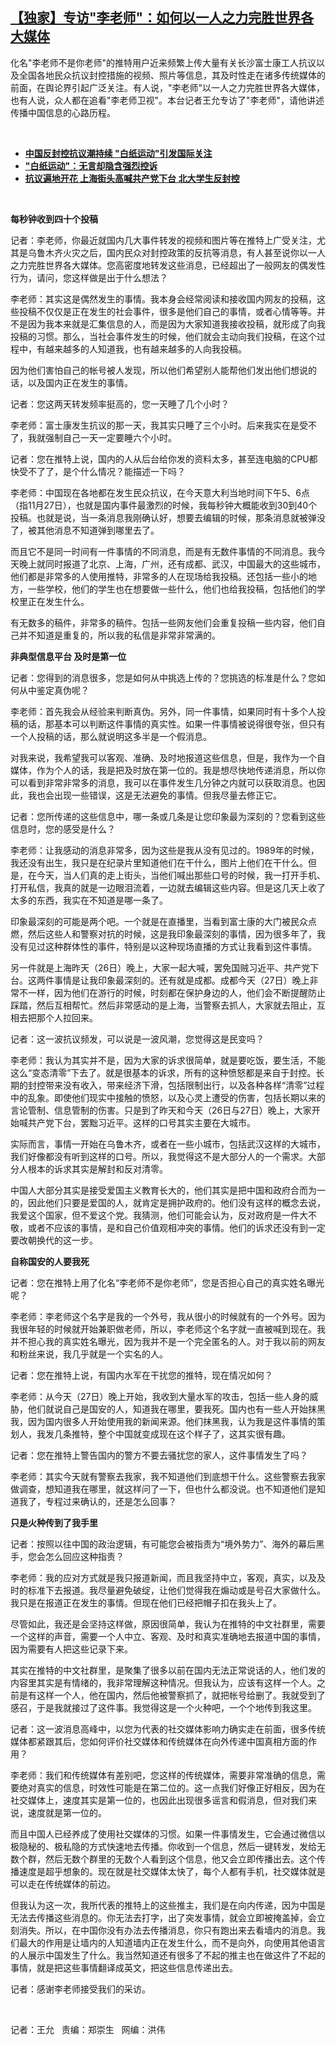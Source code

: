 <!--1669758267000-->
[【独家】专访"李老师"：如何以一人之力完胜世界各大媒体](https://www.rfa.org/mandarin/yataibaodao/meiti/wy-11292022160956.html)
------

<p><span style="font-weight: 400;">化名"李老师不是你老师"的推特用户近来频繁上传大量有关长沙富士康工人抗议以及全国各地民众抗议封控措施的视频、照片等信息，其及时性走在诸多传统媒体的前面，在舆论界引起广泛关注。有人说，"李老师"以一人之力完胜世界各大媒体，也有人说，众人都在追看"李老师卫视"。本台记者王允专访了"李老师"，请他讲述传播中国信息的心路历程。</span></p><p><span class="result-title"> </span></p><ul><li><a href="https://www.rfa.org/mandarin/yataibaodao/zhengzhi/cm-11282022141652.html"><strong>中国反封控抗议潮持续 "白纸运动"引发国际关注</strong></a></li><li><strong><a href="https://www.rfa.org/mandarin/yataibaodao/zhengzhi/hx1-11282022110845.html">"白纸运动"：无言却隐含强烈控诉</a></strong></li><li><strong><a href="https://www.rfa.org/mandarin/Xinwen/8-11262022160403.html">抗议遍地开花 上海街头高喊共产党下台 北大学生反封控</a></strong></li></ul><p><span class="result-title"> </span></p><p><b>每秒钟收到四十个投稿</b></p><p><span style="font-weight: 400;">记者：李老师，你最近就国内几大事件转发的视频和图片等在推特上广受关注，尤其是乌鲁木齐火灾之后，国内民众对封控政策的反抗等消息，有人甚至说你以一人之力完胜世界各大媒体。您高密度地转发这些消息，已经超出了一般网友的偶发性行为，请问，您这样做是出于什么想法？</span></p><p><span style="font-weight: 400;">李老师：其实这是偶然发生的事情。我本身会经常阅读和接收国内网友的投稿，这些投稿不仅仅是正在发生的社会事件，很多是他们自己的事情，或者心情等等。并不是因为我本来就是汇集信息的人，而是因为大家知道我接收投稿，就形成了向我投稿的习惯。那么，当社会事件发生的时候，他们就会主动向我们投稿，在这个过程中，有越来越多的人知道我，也有越来越多的人向我投稿。</span></p><p><span style="font-weight: 400;">因为他们害怕自己的帐号被人发现，所以他们希望别人能帮他们发出他们想说的话，以及国内正在发生的事情。</span></p><p><span style="font-weight: 400;">记者：您这两天转发频率挺高的，您一天睡了几个小时？</span></p><p><span style="font-weight: 400;">李老师：富士康发生抗议的那一天，我其实只睡了三个小时。后来我实在是受不了，我就强制自己一天一定要睡六个小时。</span></p><p><span style="font-weight: 400;">记者：您在推特上说，国内的人从后台给你发的资料太多，甚至连电脑的CPU都快受不了了，是个什么情况？能描述一下吗？</span></p><p><span style="font-weight: 400;">李老师：中国现在各地都在发生民众抗议，在今天意大利当地时间下午5、6点（指11月27日），也就是国内事件最激烈的时候，我每秒钟大概能收到30到40个投稿。也就是说，当一条消息我刚确认好，想要去编辑的时候，那条消息就被弹没了，被其他消息不知道弹到哪里去了。</span></p><p><span style="font-weight: 400;">而且它不是同一时间有一件事情的不同消息，而是有无数件事情的不同消息。我今天晚上就同时报道了北京、上海，广州，还有成都、武汉，中国最大的这些城市，他们都是非常多的人使用推特，非常多的人在现场给我投稿。还包括一些小的地方，一些学校，他们的学生也在想要做一些什么，他们也给我投稿，包括他们的学校里正在发生什么。</span></p><p><span style="font-weight: 400;">有无数多的稿件，非常多的稿件。包括一些网友他们会重复投稿一些内容，他们自己并不知道是重复的，所以我的私信是非常非常满的。</span></p><p><b>非典型信息平台 及时是第一位</b></p><p><span style="font-weight: 400;">记者：您得到的消息很多，您是如何从中挑选上传的？您挑选的标准是什么？您如何从中鉴定真伪呢？</span></p><p><span style="font-weight: 400;">李老师：首先我会从经验来判断真伪。另外，同一件事情，如果同时有十多个人投稿的话，那基本可以判断这件事情的真实性。如果一件事情被说得很夸张，但只有一个人投稿的话，那么就说明这多半是一个假消息。</span></p><p><span style="font-weight: 400;">对我来说，我希望我可以客观、准确、及时地报道这些信息，但是，我作为一个自媒体，作为个人的话，我是把及时放在第一位的。我是想尽快地传递消息，所以你可以看到非常非常多的消息，我可以在事件发生几分钟之内就可以获取消息。也因此，我也会出现一些错误，这是无法避免的事情。但我尽量去修正它。</span></p><p><span style="font-weight: 400;">记者：您所传递的这些信息中，哪一条或几条是让您印象最为深刻的？您看到这些信息时，您的感受是什么？</span></p><p><span style="font-weight: 400;">李老师：让我感动的消息非常多，因为这些是我从没有见过的。1989年的时候，我还没有出生，我只是在纪录片里知道他们在干什么，图片上他们在干什么。但是，在今天，当人们真的走上街头，当他们喊出那些口号的时候，我一打开手机、打开私信，我真的就是一边眼泪流着，一边就去编辑这些内容。但是这几天上收了太多的东西，我实在不知道是哪一条了。</span></p><p><span style="font-weight: 400;">印象最深刻的可能是两个吧。一个就是在直播里，当看到富士康的大门被民众点燃，然后这些人和警察对抗的时候，这是我印象最深刻的事情，因为很多年了，我没有见过这种群体性的事件，特别是以这种现场直播的方式让我看到这件事情。</span></p><p><span style="font-weight: 400;">另一件就是上海昨天（26日）晚上，大家一起大喊，罢免国贼习近平、共产党下台。这两件事情是让我印象最深刻的。还有就是成都。成都今天（27日）晚上非常不一样，因为他们在游行的时候，时刻都在保护身边的人，他们会不断提醒防止踩踏，然后互相帮忙。然后非常感动的是上海，当警察去抓人，大家就去阻止，互相去把那个人拉回来。</span></p><p><span style="font-weight: 400;">记者：这一波抗议频发，可以说是一波风潮，您觉得这是民变吗？</span></p><p><span style="font-weight: 400;">李老师：我认为其实并不是，因为大家的诉求很简单，就是要吃饭，要生活，不能这么“变态清零”下去了。就是很基本的诉求，所有的这种愤怒都是来自于封控。长期的封控带来没有收入，带来经济下滑，包括限制出行，以及各种各样“清零”过程中的乱象。即使他们现实中接触的愤怒，以及心灵上遭受的伤害，包括长期以来的言论管制、信息管制的伤害。只是到了昨天和今天（26日与27日）晚上，大家开始喊共产党下台，罢黜习近平。这样的口号其实主要在大城市。</span></p><p><span style="font-weight: 400;">实际而言，事情一开始在乌鲁木齐，或者在一些小城市，包括武汉这样的大城市，我们好像都没有听到这样的口号。所以，我觉得这不是大部分人的一个需求。大部分人根本的诉求其实是解封和反对清零。</span></p><p><span style="font-weight: 400;">中国人大部分其实是接受爱国主义教育长大的，他们其实是把中国和政府合而为一的，因此他们只要是爱国的人，就肯定是拥护政府的。他们没有这样的概念去说，我爱这个国家，但不爱这个党。我猜测，他们可能会认为，反对政府是一件大不敬，或者不应该的事情，是和自己价值观相冲突的事情。他们的诉求还没有到一定要改朝换代的这一步。</span></p><p><b>自称国安的人要我死</b></p><p><span style="font-weight: 400;">记者：您在推特上用了化名“李老师不是你老师”，您是否担心自己的真实姓名曝光呢？</span></p><p><span style="font-weight: 400;">李老师：李老师这个名字是我的一个外号，我从很小的时候就有的一个外号。因为我很年轻的时候就开始兼职做老师，所以，李老师这个名字就一直被喊到现在。我并不担心我的真实姓名曝光，因为我并不是一个完全匿名的人。对于我以前的网友和粉丝来说，我几乎就是一个实名的人。</span></p><p><span style="font-weight: 400;">记者：您在推特上说，有国内水军在干扰您的推特，现在情况如何？</span></p><p><span style="font-weight: 400;">李老师：从今天（27日）晚上开始，我收到大量水军的攻击，包括一些人身的威胁，他们就说自己是国安的人，知道我在哪里，要我死。国内也有一些人开始抹黑我，因为国内很多人开始使用我的新闻来源。他们抹黑我，认为我是这件事情的策划人，我发几条推特，整个中国就变成现在这个样子了，这其实很有趣。</span></p><p><span style="font-weight: 400;">记者：您在推特上警告国内的警方不要去骚扰您的家人，这件事情发生了吗？</span></p><p><span style="font-weight: 400;">李老师：其实今天就有警察去我家，我不知道他们到底想干什么。这些警察去我家做调查，想知道我在哪里，就这样问了一下，但也什么都没说。也不知道他们是知道我了，专程过来确认的，还是怎么回事？</span></p><p><b>只是火种传到了我手里</b></p><p><span style="font-weight: 400;">记者：按照以往中国的政治逻辑，有可能您会被指责为“境外势力”、海外的幕后黑手，您会怎么回应这种指责？</span></p><p><span style="font-weight: 400;">李老师：我的应对方式就是我只报道新闻，而且我坚持中立，客观，真实，以及及时的标准下去报道。我尽量避免破绽，让他们觉得我在煽动或是号召大家做什么。我只是在报道正在发生的事情。但现在他们已经把帽子扣在我头上了。</span></p><p><span style="font-weight: 400;">尽管如此，我还是会坚持这样做，原因很简单，我认为在推特的中文社群里，需要一个这样的声音，需要一个人中立、客观、及时和真实准确地去报道中国的事情，因为需要有人把这些记录下来。</span></p><p><span style="font-weight: 400;">其实在推特的中文社群里，是聚集了很多以前在国内无法正常说话的人，他们发的内容里其实是有情绪的，我非常理解这种情况。但我认为，应该有这样一个人。之前是有这样一个人，他在国内，然后他被警察抓了，就把帐号给删了。我就受到了感召，于是我就接过了这件事。我觉得这是一个火种吧，一个个地传到我这里。</span></p><p><span style="font-weight: 400;">记者：这一波消息高峰中，以您为代表的社交媒体影响力确实走在前面，很多传统媒体都紧跟其后，您如何评价社交媒体和传统媒体在向外传递中国真相方面的作用？</span></p><p><span style="font-weight: 400;">李老师：我们和传统媒体有差别吧，您这样的传统媒体，需要非常准确的信息，需要绝对真实的信息，时效性可能是在第二位的。这一点我们好像正好相反，因为在社交媒体上，速度其实是第一位的，也因此出现很多谣言和假消息，但对我们来说，速度就是第一位的。</span></p><p><span style="font-weight: 400;">而且中国人已经养成了使用社交媒体的习惯。如果一件事情发生，它会通过微信以极隐秘的、极私隐的方式快速地去传播。你收到一个信息，然后一键转发，发给无数个群，然后无数个群里的无数个人看到这个信息，他又会立即传播出去。这个传播速度是超乎想象的。现在就是社交媒体太快了，每个人都有手机，社交媒体就是可以走在传统媒体的前边。</span></p><p><span style="font-weight: 400;">但我认为这一次，我所代表的推特上的这些推主，我们是在向内传递，因为中国是无法去传播这些消息的。你无法去打字，出了突发事情，就会立即被掩盖掉，会立刻消失。所以，在中国你没有办法去传播消息，你只有跑出来去看墙内的消息。我们最大的作用是让墙内的人知道墙内正在发生什么，而不是向外，向使用其他语言的人展示中国发生了什么。我当然知道还有很多了不起的推主也在做这件了不起的事情，就是把这些事情翻译成英文，把这些信息传递出去。</span></p><p><span style="font-weight: 400;">记者：感谢李老师接受我们的采访。</span></p><p><span class="result-title"> </span></p><p><span style="font-weight: 400;">记者：王允   责编：郑崇生   网编：洪伟</span></p>
